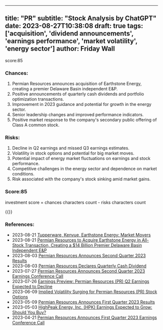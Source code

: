 
---
title: "PR"
subtitle: "Stock Analysis by ChatGPT"
date: 2023-08-27T10:38:08
draft: true
tags: ['acquisition', 'dividend announcements', 'earnings performance', 'market volatility', 'energy sector']
author: Friday Wall
---

score:85
### Chances:
1. Permian Resources announces acquisition of Earthstone Energy, creating a premier Delaware Basin independent E&P.
2. Positive announcements of quarterly cash dividends and portfolio optimization transactions.
3. Improvement in 2023 guidance and potential for growth in the energy sector.
4. Senior leadership changes and improved performance indicators.
5. Positive market response to the company's secondary public offering of Class A common stock.
### Risks:
1. Decline in Q2 earnings and missed Q3 earnings estimates.
2. Volatility in stock options and potential for big market moves.
3. Potential impact of energy market fluctuations on earnings and stock performance.
4. Competitive challenges in the energy sector and dependence on market conditions.
5. Risk associated with the company's stock sinking amid market gains.
### Score:85
investment score = chances characters count - risks characters count

{{<tradingview symbol="NYSE:PR">}}
### References:
- 2023-08-21 [Tupperware, Kenvue, Earthstone Energy: Market Movers](https://finance.yahoo.com/video/tupperware-kenvue-earthstone-energy-market-144321130.html?.tsrc=rss)
- 2023-08-21 [Permian Resources to Acquire Earthstone Energy in All-Stock Transaction, Creating a $14 Billion Premier Delaware Basin Independent E&P](https://finance.yahoo.com/news/permian-resources-acquire-earthstone-energy-110500824.html?.tsrc=rss)
- 2023-08-03 [Permian Resources Announces Second Quarter 2023 Results](https://finance.yahoo.com/news/permian-resources-announces-second-quarter-200500519.html?.tsrc=rss)
- 2023-08-03 [Permian Resources Declares Quarterly Cash Dividend](https://finance.yahoo.com/news/permian-resources-declares-quarterly-cash-200300811.html?.tsrc=rss)
- 2023-07-27 [Permian Resources Announces Second Quarter 2023 Earnings Conference Call](https://finance.yahoo.com/news/permian-resources-announces-second-quarter-200500430.html?.tsrc=rss)
- 2023-07-26 [Earnings Preview: Permian Resources (PR) Q2 Earnings Expected to Decline](https://finance.yahoo.com/news/earnings-preview-permian-resources-pr-140159938.html?.tsrc=rss)
- 2023-06-09 [Implied Volatility Surging for Permian Resources (PR) Stock Options](https://finance.yahoo.com/news/implied-volatility-surging-permian-resources-123600554.html?.tsrc=rss)
- 2023-05-09 [Permian Resources Announces First Quarter 2023 Results](https://finance.yahoo.com/news/permian-resources-announces-first-quarter-200500409.html?.tsrc=rss)
- 2023-05-03 [HighPeak Energy, Inc. (HPK) Earnings Expected to Grow: Should You Buy?](https://finance.yahoo.com/news/highpeak-energy-inc-hpk-earnings-140002126.html?.tsrc=rss)
- 2023-04-21 [Permian Resources Announces First Quarter 2023 Earnings Conference Call](https://finance.yahoo.com/news/permian-resources-announces-first-quarter-110500162.html?.tsrc=rss)


                